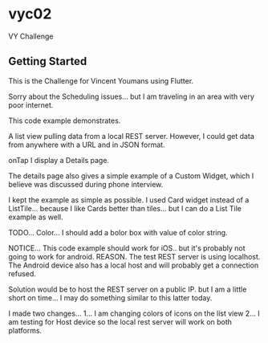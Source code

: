 # vyc02

VY Challenge

## Getting Started

This is the Challenge for 
Vincent Youmans
using Flutter.

Sorry about the Scheduling issues...
but I am traveling in an area with very poor internet.

This code example demonstrates.

A list view pulling data from a local REST server.
However, I could get data from anywhere with a URL and in JSON format.

onTap I display a Details page.


The details page also gives a simple example of a Custom Widget, which 
I believe was discussed during phone interview.

I kept the example as simple as possible.
I used Card widget instead of a ListTile... because I like Cards better than tiles...
but I can do a List Tile example as well.

TODO...
Color...   I should add a bolor box with value of color string.




NOTICE...
This code example should work for iOS..
but it's probably not going to work for android.
REASON.  The test REST server is using localhost.  The Android device also has a local host 
and will probably get a connection refused.

Solution would be to host the REST server on a public IP.
but I am a little short on time...   I may do something similar to this
latter today.


I made two changes...
1...   I am changing colors of icons on the list view
2...  I am testing for Host device so the local rest server will work on
both platforms.

